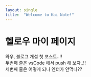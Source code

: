 ```yaml
---
layout: single
title:  "Welcome to Kai Note!"
---
```


# 헬로우 마이 페이지

와우, 블로그 개설 첫 포스트..!!  
두번째 줄은 vsCode 에서 push 해 보자..!!  
세번째 줄은 어떻게 되나 엔터가 안먹나??  
